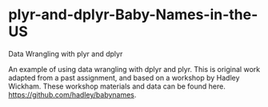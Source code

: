 # plyr-and-dplyr-Baby-Names-in-the-US
Data Wrangling with plyr and dplyr

An example of using data wrangling with dplyr and plyr.  This is original work adapted from a past assignment, and based on a workshop
by Hadley Wickham.  These workshop materials and data can be found here.  https://github.com/hadley/babynames.
